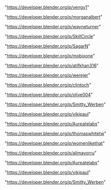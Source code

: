 "https://developer.blender.org/p/vengy1"

"https://developer.blender.org/p/morganalbert"

"https://developer.blender.org/p/wayneturner"

"https://developer.blender.org/p/SkillCircle"

"https://developer.blender.org/p/SagarN"

"https://developer.blender.org/p/mobixone"

"https://developer.blender.org/p/atifkhan316"

"https://developer.blender.org/p/werejer"

"https://developer.blender.org/p/clintoch"

"https://developer.blender.org/p/olive004"

"https://developer.blender.org/p/Smitty_Werben"

"https://developer.blender.org/p/vikipaul"

"https://developer.blender.org/p/Aureatelabs"

 
"https://developer.blender.org/p/thomaswhitetw"


"https://developer.blender.org/p/womenlikethat"


"https://developer.blender.org/p/alimayorru"


"https://developer.blender.org/p/Aureatelabs"


"https://developer.blender.org/p/vikipaul"


"https://developer.blender.org/p/Smitty_Werben"


 
